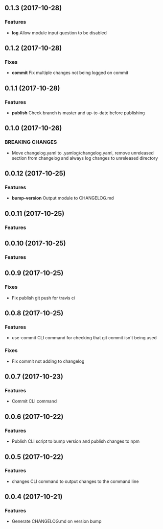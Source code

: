 ## 0.1.3 (2017-10-28)
### Features
* **log** Allow module input question to be disabled

## 0.1.2 (2017-10-28)
### Fixes
* **commit** Fix multiple changes not being logged on commit

## 0.1.1 (2017-10-28)
### Features
* **publish** Check branch is master and up-to-date before publishing

## 0.1.0 (2017-10-26)
### BREAKING CHANGES
* Move changelog.yaml to .yamlog/changelog.yaml, remove unreleased section from changelog and always log changes to unreleased directory

## 0.0.12 (2017-10-25)
### Features
* **bump-version** Output module to CHANGELOG.md

## 0.0.11 (2017-10-25)
### Features

## 0.0.10 (2017-10-25)
### Features

## 0.0.9 (2017-10-25)
### Fixes
* Fix publish git push for travis ci

## 0.0.8 (2017-10-25)
### Features
* use-commit CLI command for checking that git commit isn't being used
### Fixes
* Fix commit not adding to changelog

## 0.0.7 (2017-10-23)
### Features
* Commit CLI command

## 0.0.6 (2017-10-22)
### Features
* Publish CLI script to bump version and publish changes to npm

## 0.0.5 (2017-10-22)
### Features
* changes CLI command to output changes to the command line

## 0.0.4 (2017-10-21)
### Features
* Generate CHANGELOG.md on version bump


